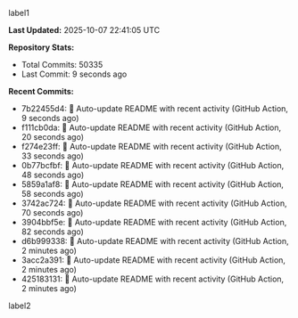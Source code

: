 
label1 
<!-- ACTIVITY_START -->
**Last Updated:** 2025-10-07 22:41:05 UTC

**Repository Stats:**
- Total Commits: 50335
- Last Commit: 9 seconds ago

**Recent Commits:**
- 7b22455d4: 🤖 Auto-update README with recent activity (GitHub Action, 9 seconds ago)
- f111cb0da: 🤖 Auto-update README with recent activity (GitHub Action, 20 seconds ago)
- f274e23ff: 🤖 Auto-update README with recent activity (GitHub Action, 33 seconds ago)
- 0b77bcfbf: 🤖 Auto-update README with recent activity (GitHub Action, 48 seconds ago)
- 5859a1af8: 🤖 Auto-update README with recent activity (GitHub Action, 58 seconds ago)
- 3742ac724: 🤖 Auto-update README with recent activity (GitHub Action, 70 seconds ago)
- 3904bbf5e: 🤖 Auto-update README with recent activity (GitHub Action, 82 seconds ago)
- d6b999338: 🤖 Auto-update README with recent activity (GitHub Action, 2 minutes ago)
- 3acc2a391: 🤖 Auto-update README with recent activity (GitHub Action, 2 minutes ago)
- 425183131: 🤖 Auto-update README with recent activity (GitHub Action, 2 minutes ago)
<!-- ACTIVITY_END -->

label2
